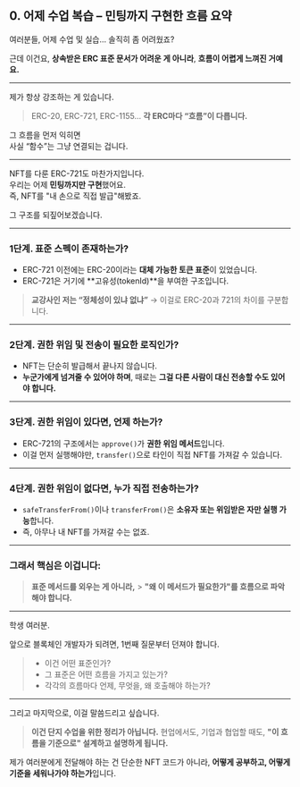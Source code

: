 ## 0. 어제 수업 복습 – 민팅까지 구현한 흐름 요약

여러분들, 어제 수업 및 실습… 솔직히 좀 어려웠죠?

근데 이건요,
**상속받은 ERC 표준 문서가 어려운 게 아니라**,
**흐름이 어렵게 느껴진 거예요.**

---

제가 항상 강조하는 게 있습니다.

> ERC-20, ERC-721, ERC-1155…
> **각 ERC마다 “흐름”이 다릅니다.**

그 흐름을 먼저 익히면  
사실 “함수”는 그냥 연결되는 겁니다.

---

NFT를 다룬 ERC-721도 마찬가지입니다.  
우리는 어제 **민팅까지만 구현**했어요.  
즉, NFT를 "내 손으로 직접 발급"해봤죠.

그 구조를 되짚어보겠습니다.

---

### 1단계. 표준 스펙이 존재하는가?

- ERC-721 이전에는 ERC-20이라는 **대체 가능한 토큰 표준**이 있었습니다.
- ERC-721은 거기에 **고유성(tokenId)**을 부여한 구조입니다.

> **교강사인 저는 “정체성이 있냐 없냐”**
> → 이걸로 ERC-20과 721의 차이를 구분합니다.

---

### 2단계. 권한 위임 및 전송이 필요한 로직인가?

- NFT는 단순히 발급해서 끝나지 않습니다.
- **누군가에게 넘겨줄 수 있어야 하며**,
  때로는 **그걸 다른 사람이 대신 전송할 수도 있어야 합니다.**

---

### 3단계. 권한 위임이 있다면, 언제 하는가?

- ERC-721의 구조에서는 `approve()`가 **권한 위임 메서드**입니다.
- 이걸 먼저 실행해야만,
  `transfer()`으로 타인이 직접 NFT를 가져갈 수 있습니다.

---

### 4단계. 권한 위임이 없다면, 누가 직접 전송하는가?

- `safeTransferFrom()`이나 `transferFrom()`은
  **소유자 또는 위임받은 자만 실행 가능**합니다.
- 즉, 아무나 내 NFT를 가져갈 수는 없죠.

---

### 그래서 핵심은 이겁니다:

> **표준 메서드를 외우는 게 아니라,** > **"왜 이 메서드가 필요한가"를 흐름으로 파악해야 합니다.**

---

학생 여러분.

앞으로 블록체인 개발자가 되려면,
1번째 질문부터 던져야 합니다.

> - 이건 어떤 표준인가?
> - 그 표준은 어떤 흐름을 가지고 있는가?
> - 각각의 흐름마다 언제, 무엇을, 왜 호출해야 하는가?

---

그리고 마지막으로, 이걸 말씀드리고 싶습니다.

> **이건 단지 수업을 위한 정리가 아닙니다.**
> 현업에서도, 기업과 협업할 때도,
> **"이 흐름을 기준으로" 설계하고 설명하게 됩니다.**

제가 여러분에게 전달해야 하는 건
단순한 NFT 코드가 아니라,
**어떻게 공부하고, 어떻게 기준을 세워나가야 하는가**입니다.
